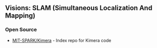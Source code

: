 ## Visions: SLAM (Simultaneous Localization And Mapping)



### Open Source
- [MIT-SPARK/Kimera](https://github.com/MIT-SPARK/Kimera) - Index repo for Kimera code

